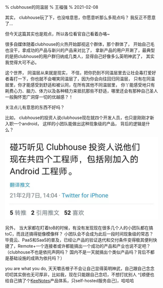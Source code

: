 % clubhouse的同温层
% 王福强
% 2021-02-08

其实， clubhouse玩了下，也没啥意思，你愿意听那么多观点吗？ 我反正不愿意了...

但今天这篇其实也是观点，所以各位看官自己看着办咯~

很多自媒体随着clubhouse的火热开始鄙视这个群体，那个群体了， 开始自己毛也没干，拿成功的产品与新兴的产品来对比了， 拿新产品的用户开涮了，最典型的是把clubhouse的用户群归纳成几类人，显得自己好像多么英明神武了， 其实我觉得大可不必。

这个世界， 同温层从来就是现实， 不信，把你扔到不同温层里去让社会毒打爱好者毒打一下，你也就不会嘲笑同温层了，因为你会向往回归同温层， 只有在同温层里，你才能感受到舒适和被认同，在所有其他不同温层里， 你丫能感受地只有耗费心力、脑力、体力以及各种精力来抵抗那些不舒适，哪里还会有那种自己圣人一般胸怀宽广洞穿一切的优越感？！

关注点儿有意思的东西不好吗？

比如， clubhouse的投资人说clubhouse现在就四个开发人员，也只是刚刚才新入职一个android， 这样的小团队能做出这种现象级的产品， 背后的逻辑是什么？ 

![](images/13091612778857_.pic.jpg)

另外， 当大家都在盯着toB的时候，有没有发现现在很多几个人的小团队都在搞toC，而且还搞得挺像模像样？  小团队会不会成为此后一段时间现象级的常态？ 毕竟云、PaaS和SaaS的普及，已经让产品的验证迭代和交付条件变得极其便利快捷了，Remote+一个连接者或许都能搞出一个成功的产品和产业也说不定吧？（clubhouse不也是依托声网吗？ 国内不是一天就搞出个类似产品吗？背后不都是基础设施的成熟为依托吗？）

you are what you do, 天天嚼舌根子不会让自己显得英明神武，自己跟自己念念叨叨其实倒也无可厚非，比如我，现在只能跟自己念叨，不想打扰别人 ^[顺便也给自己搞了个[KeeNotes](https://github.com/keevol/keenotes-desktop)产品体系，只self-hosted服务自己]，哈哈哈









